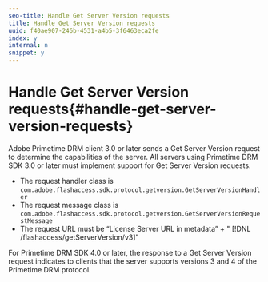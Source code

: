 ```yaml
---
seo-title: Handle Get Server Version requests
title: Handle Get Server Version requests
uuid: f40ae907-246b-4531-a4b5-3f6463eca2fe
index: y
internal: n
snippet: y
---
```


# Handle Get Server Version requests{#handle-get-server-version-requests}

Adobe Primetime DRM client 3.0 or later sends a Get Server Version request to determine the capabilities of the server. All servers using Primetime DRM SDK 3.0 or later must implement support for Get Server Version requests.

* The request handler class is `com.adobe.flashaccess.sdk.protocol.getversion.GetServerVersionHandler` 
* The request message class is `com.adobe.flashaccess.sdk.protocol.getversion.GetServerVersionRequestMessage` 
* The request URL must be “License Server URL in metadata” + " [!DNL /flashaccess/getServerVersion/v3]"

For Primetime DRM SDK 4.0 or later, the response to a Get Server Version request indicates to clients that the server supports versions 3 and 4 of the Primetime DRM protocol. 
